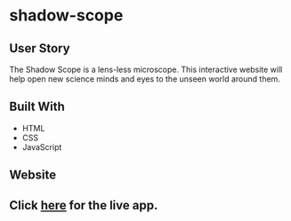 # shadow-scope

## User Story

The Shadow Scope is a lens-less microscope. This interactive website will help open new science minds and eyes to the unseen world around them.

## Built With

- HTML
- CSS
- JavaScript

## Website


## Click [here](https://stasevichlab.colostate.edu/shadow-scope/) for the live app.
